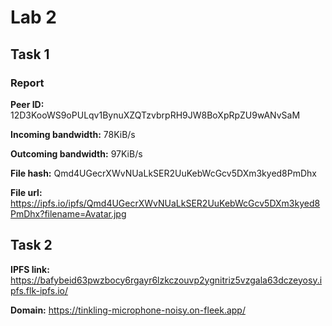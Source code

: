 # Lab 2

## Task 1

### Report

__Peer ID:__ 12D3KooWS9oPULqv1BynuXZQTzvbrpRH9JW8BoXpRpZU9wANvSaM

__Incoming bandwidth:__ 78KiB/s

__Outcoming bandwidth:__ 97KiB/s

__File hash:__ Qmd4UGecrXWvNUaLkSER2UuKebWcGcv5DXm3kyed8PmDhx

__File url:__ <https://ipfs.io/ipfs/Qmd4UGecrXWvNUaLkSER2UuKebWcGcv5DXm3kyed8PmDhx?filename=Avatar.jpg>

## Task 2

__IPFS link:__ <https://bafybeid63pwzbocy6rgayr6lzkczouvp2ygnitriz5vzgala63dczeyosy.ipfs.flk-ipfs.io/>

__Domain:__ <https://tinkling-microphone-noisy.on-fleek.app/>
